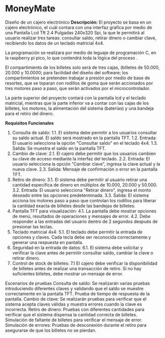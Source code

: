 # MoneyMate
Diseño de un cajero electrónico 
**Descripción:** El proyecto se basa en un cajero electrónico, el cuál contara con una interfaz grafica por medio de una Pantalla Lcd Tft 2.4 Pulgadas 240x320 Spi, la que le permitirá al usuario realizar tres tareas: consultar saldo, retirar dinero o cambiar clave, recibiendo los datos de un teclado matricial 4x4.

La programación se realizara por medio de leguaje de programación C, en la raspberry pi pico, lo que contendrá toda la lógica del proceso .

El compartimiento de los billetes solo será de tres cajas, (billetes de 50.000, 20.000 y 10.0000; para facilidad del diseño del software; los compartimientos se pretenden trabajar a presión por medio de base de resortes, que se toparan con rodillos de goma que serán accionados por tres motores paso a paso, que serán activados por el microcontrolador.

La parte superior del proyecto contará con la pantalla lcd y el teclado matricial, mientras que la parte inferior va a contar con las cajas de los billetes, los motores, la alimentación del sistema (baterías) y una bandeja para el retiro del dinero.

**Requisitos Funcionales**
1.	Consulta de saldo:
1.1. El sistema debe permitir a los usuarios consultar su saldo actual. El saldo será mostrado en la pantalla TFT.
1.2. Entrada: El usuario selecciona la opción "Consultar saldo" en el teclado 4x4.
1.3. Salida: Se muestra el saldo en la pantalla TFT.
2.	Cambio de clave:
2.1. El cajero debe permitir que los usuarios cambien su clave de acceso mediante la interfaz del teclado.
2.2. Entrada: El usuario selecciona la opción "Cambiar clave", ingresa la clave actual y la nueva clave.
2.3. Salida: Mensaje de confirmación o error en la pantalla TFT.
3.	Retiro de dinero:
3.1. El sistema debe permitir al usuario retirar una cantidad específica de dinero en múltiplos de 10.000, 20.000 y 50.000.
3.2. Entrada: El usuario selecciona "Retirar dinero", ingresa el monto deseado entre las opciones predeterminada.
3.3. Salida: El sistema acciona los motores paso a paso que controlan los rodillos para liberar la cantidad exacta de billetes desde las bandejas de billetes.
4.	Pantalla TFT para visualización:
4.1. La pantalla debe mostrar opciones de menú, resultados de operaciones y mensajes de error.
4.2. Debe responder a las entradas del usuario dentro de 2 segundos después de presionar las teclas.
5.	Teclado matricial 4x4:
5.1. El teclado debe permitir la entrada de opciones y claves. Cada tecla debe ser reconocida correctamente y generar una respuesta en pantalla.
6.	Seguridad en la entrada de datos:
6.1. El sistema debe solicitar y verificar la clave antes de permitir consultar saldo, cambiar la clave o retirar dinero.
7.	Control de stock de billetes:
7.1 El cajero debe verificar la disponibilidad de billetes antes de realizar una transacción de retiro. Si no hay suficientes billetes, debe mostrar un mensaje de error.

Escenarios de pruebas 
Consulta de saldo: Se realizarán varias pruebas introduciendo diferentes claves y validando que el saldo se muestre correctamente en la pantalla TFT.
Prueba de tiempo de respuesta de la pantalla.
Cambio de clave: Se realizarán pruebas para verificar que el sistema acepta claves válidas y muestra errores cuando la clave es incorrecta.
Retiro de dinero: Pruebas con diferentes cantidades para verificar que el sistema dispensa la cantidad correcta de billetes.
Simulación de faltante de billetes para verificar el mensaje de error.
Simulación de errores: Pruebas de desconexión durante el retiro para asegurarse de que los billetes no se pierdan.



